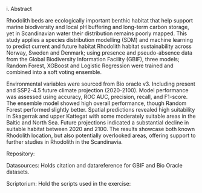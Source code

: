 i.	Abstract

Rhodolith beds are ecologically important benthic habitat that help support marine biodiversity and local pH buffering and long-term carbon storage, yet in Scandinavian water their distribution remains poorly mapped. This study applies a species distribution modelling (SDM) and machine learning to predict current and future habitat Rhodolith habitat sustainability across Norway, Sweden and Denmark; using presence and pseudo-absence data from the Global Biodiversity Information Facility (GBIF), three models; Random Forest, XGBoost and Logistic Regression were trained and combined into a soft voting ensemble. 

Environmental variables were sourced from Bio oracle v3. Including present and SSP2-4.5 future climate projection (2020-2100). Model performance was assessed using accuracy, ROC AUC, precision, recall, and F1-score. The ensemble model showed high overall performance, though Random Forest performed slightly better. Spatial predictions revealed high suitability in Skagerrak and upper Kattegat with some moderately suitable areas in the Baltic and North Sea.
Future projections indicated a substantial decline in suitable habitat between 2020 and 2100. The results showcase both known Rhodolith location, but also potentially overlooked areas, offering support to further studies in Rhodolith in the Scandinavia. 


Repository:

Datasources:
Holds citation and datareference for GBIF and Bio Oracle datasets.

Scriptorium:
Hold the scripts used in the exercise:
